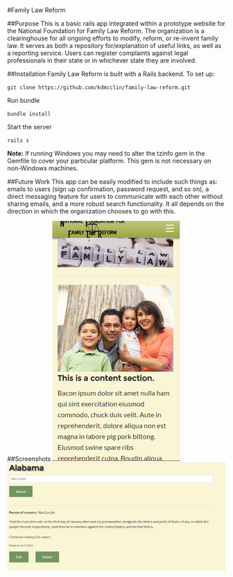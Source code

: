 #Family Law Reform

##Purpose
This is a basic rails app integrated within a prototype website for the National Foundation for Family Law Reform.  The organization is a clearinghouse for all ongoing efforts to modify, reform, or re-invent family law.  It serves as both a repository for/explanation of useful links, as well as a reporting service.  Users can register complaints against legal professionals in their state or in whichever state they are involved.

##Installation
Family Law Reform is built with a Rails backend.  To set up:
```
git clone https://github.com/kdmcclin/family-law-reform.git
```
Run bundle
```
bundle install
```
Start the server
```
rails s
```
**Note:** If running Windows you may need to alter the tzinfo gem in the Gemfile to cover your particular platform.  This gem is not necessary on non-Windows machines.

##Future Work
This app can be easily modified to include such things as: emails to users (sign up confirmation, password request, and so on), a direct messaging feature for users to communicate with each other without sharing emails, and a more robust search functionality.  It all depends on the direction in which the organization chooses to go with this.

##Screenshots
![Home Mobile View](/screenshots/homem1.png)
![Alabama Page](/screenshots/alabama3.png)